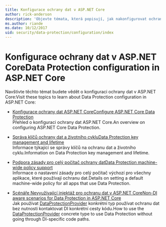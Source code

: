 ```yaml
---
title: Konfigurace ochrany dat v ASP.NET Core
author: rick-anderson
description: 'Objevte témata, která popisují, jak nakonfigurovat ochranu dat v ASP.NET Core.'
ms.author: riande
ms.date: 10/12/2017
uid: security/data-protection/configuration/index
---
```

# <a name="data-protection-configuration-in-aspnet-core"></a><span data-ttu-id="ff892-103">Konfigurace ochrany dat v ASP.NET Core</span><span class="sxs-lookup"><span data-stu-id="ff892-103">Data Protection configuration in ASP.NET Core</span></span>

<span data-ttu-id="ff892-104">Navštivte těchto témat budete vědět o konfiguraci ochrany dat v ASP.NET Core:</span><span class="sxs-lookup"><span data-stu-id="ff892-104">Visit these topics to learn about Data Protection configuration in ASP.NET Core:</span></span>

* [<span data-ttu-id="ff892-105">Konfigurace ochrany dat ASP.NET Core</span><span class="sxs-lookup"><span data-stu-id="ff892-105">Configure ASP.NET Core Data Protection</span></span>](xref:security/data-protection/configuration/overview)  
  <span data-ttu-id="ff892-106">Přehled o konfiguraci ochrany dat ASP.NET Core.</span><span class="sxs-lookup"><span data-stu-id="ff892-106">An overview on configuring ASP.NET Core Data Protection.</span></span>

* [<span data-ttu-id="ff892-107">Správa klíčů ochrany dat a životního cyklu</span><span class="sxs-lookup"><span data-stu-id="ff892-107">Data Protection key management and lifetime</span></span>](xref:security/data-protection/configuration/default-settings)  
  <span data-ttu-id="ff892-108">Informace týkající se správy klíčů na ochranu dat a životního cyklu.</span><span class="sxs-lookup"><span data-stu-id="ff892-108">Information on Data Protection key management and lifetime.</span></span>

* [<span data-ttu-id="ff892-109">Podpora zásady pro celý počítač ochrany dat</span><span class="sxs-lookup"><span data-stu-id="ff892-109">Data Protection machine-wide policy support</span></span>](xref:security/data-protection/configuration/machine-wide-policy)  
  <span data-ttu-id="ff892-110">Informace o nastavení zásady pro celý počítač výchozí pro všechny aplikace, které používají ochranu dat.</span><span class="sxs-lookup"><span data-stu-id="ff892-110">Details on setting a default machine-wide policy for all apps that use Data Protection.</span></span>

* [<span data-ttu-id="ff892-111">Scénáře Nevyužívající injektáž pro ochranu dat v ASP.NET Core</span><span class="sxs-lookup"><span data-stu-id="ff892-111">Non-DI aware scenarios for Data Protection in ASP.NET Core</span></span>](xref:security/data-protection/configuration/non-di-scenarios)  
  <span data-ttu-id="ff892-112">Jak používat [DataProtectionProvider](/dotnet/api/Microsoft.AspNetCore.DataProtection.DataProtectionProvider) konkrétní typ používat ochranu dat bez nutnosti kontaktovat DI konkrétní cesty kódu.</span><span class="sxs-lookup"><span data-stu-id="ff892-112">How to use the [DataProtectionProvider](/dotnet/api/Microsoft.AspNetCore.DataProtection.DataProtectionProvider) concrete type to use Data Protection without going through DI-specific code paths.</span></span>
